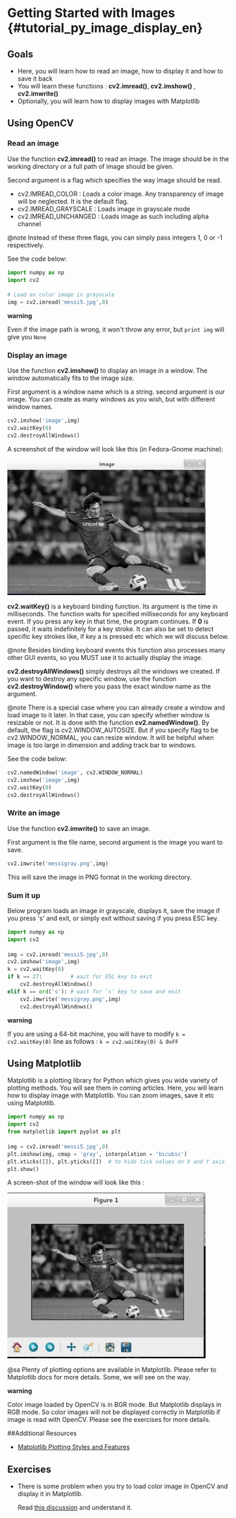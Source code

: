 # Getting Started with Images {#tutorial_py_image_display_en}

## Goals

- Here, you will learn how to read an image, how to display it and how to save it back
- You will learn these functions : **cv2.imread()**, **cv2.imshow()** , **cv2.imwrite()**
- Optionally, you will learn how to display images with Matplotlib

## Using OpenCV
### Read an image

Use the function **cv2.imread()** to read an image. The image should be in the working directory or a full path of image should be given.

Second argument is a flag which specifies the way image should be read.

- cv2.IMREAD_COLOR : Loads a color image. Any transparency of image will be neglected. It is the default flag.
- cv2.IMREAD_GRAYSCALE : Loads image in grayscale mode
- cv2.IMREAD_UNCHANGED : Loads image as such including alpha channel

@note Instead of these three flags, you can simply pass integers 1, 0 or -1 respectively.

See the code below:
```python
import numpy as np
import cv2

# Load an color image in grayscale
img = cv2.imread('messi5.jpg',0)
```

**warning**

Even if the image path is wrong, it won't throw any error, but `print img` will give you `None`

### Display an image

Use the function **cv2.imshow()** to display an image in a window. The window automatically fits to the image size.

First argument is a window name which is a string. second argument is our image. You can create as many windows as you wish, but with different window names.
```python
cv2.imshow('image',img)
cv2.waitKey(0)
cv2.destroyAllWindows()
```
A screenshot of the window will look like this (in Fedora-Gnome machine):

![image](images/opencv_screenshot.jpg)

**cv2.waitKey()** is a keyboard binding function. Its argument is the time in milliseconds. The function waits for specified milliseconds for any keyboard event. If you press any key in that time, the program continues. If **0** is passed, it waits indefinitely for a key stroke. It can also be set to detect specific key strokes like, if key a is pressed etc which we will discuss below.

@note Besides binding keyboard events this function also processes many other GUI events, so you MUST use it to actually display the image.

**cv2.destroyAllWindows()** simply destroys all the windows we created. If you want to destroy any specific window, use the function **cv2.destroyWindow()** where you pass the exact window name as the argument.

@note There is a special case where you can already create a window and load image to it later. In that case, you can specify whether window is resizable or not. It is done with the function **cv2.namedWindow()**. By default, the flag is cv2.WINDOW_AUTOSIZE. But if you specify flag to be cv2.WINDOW_NORMAL, you can resize window. It will be helpful when image is too large in dimension and adding track bar to windows.

See the code below:
```python
cv2.namedWindow('image', cv2.WINDOW_NORMAL)
cv2.imshow('image',img)
cv2.waitKey(0)
cv2.destroyAllWindows()
```
### Write an image

Use the function **cv2.imwrite()** to save an image.

First argument is the file name, second argument is the image you want to save.
```python
cv2.imwrite('messigray.png',img)
```
This will save the image in PNG format in the working directory.

### Sum it up

Below program loads an image in grayscale, displays it, save the image if you press 's' and exit, or simply exit without saving if you press ESC key.
```python
import numpy as np
import cv2

img = cv2.imread('messi5.jpg',0)
cv2.imshow('image',img)
k = cv2.waitKey(0)
if k == 27:         # wait for ESC key to exit
    cv2.destroyAllWindows()
elif k == ord('s'): # wait for 's' key to save and exit
    cv2.imwrite('messigray.png',img)
    cv2.destroyAllWindows()
```

**warning**

If you are using a 64-bit machine, you will have to modify `k = cv2.waitKey(0)` line as follows : `k = cv2.waitKey(0) & 0xFF`

## Using Matplotlib

Matplotlib is a plotting library for Python which gives you wide variety of plotting methods. You will see them in coming articles. Here, you will learn how to display image with Matplotlib. You can zoom images, save it etc using Matplotlib.
```python
import numpy as np
import cv2
from matplotlib import pyplot as plt

img = cv2.imread('messi5.jpg',0)
plt.imshow(img, cmap = 'gray', interpolation = 'bicubic')
plt.xticks([]), plt.yticks([])  # to hide tick values on X and Y axis
plt.show()
```
A screen-shot of the window will look like this :

![image](images/matplotlib_screenshot.jpg)

@sa Plenty of plotting options are available in Matplotlib. Please refer to Matplotlib docs for more
details. Some, we will see on the way.

**warning**

Color image loaded by OpenCV is in BGR mode. But Matplotlib displays in RGB mode. So color images will not be displayed correctly in Matplotlib if image is read with OpenCV. Please see the exercises for more details.

##Additional Resources

- [Matplotlib Plotting Styles and Features](http://matplotlib.org/api/pyplot_api.html)

## Exercises

- There is some problem when you try to load color image in OpenCV and display it in Matplotlib.

  Read [this discussion](http://stackoverflow.com/a/15074748/1134940) and understand it.
